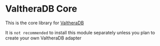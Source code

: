 # ValtheraDB Core

This is the core library for [ValtheraDB](https://github.com/wxn0brp/ValtheraDB)

It is `not recommended` to install this module separately unless you plan to create your own ValtheraDB adapter

